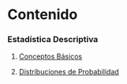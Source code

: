 # Contenido


### Estadística Descriptiva

1.  [Conceptos
    Básicos](./Contenido/1_Estadística_Descriptiva/1_Conceptos_básicos/doc.html)

2.  [Distribuciones de
    Probabilidad](./Contenido/1_Estadística_Descriptiva/2_Distribuciones_de_Probabilidad/doc.html)

